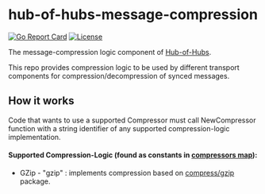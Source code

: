 [comment]: # ( Copyright Contributors to the Open Cluster Management project )

# hub-of-hubs-message-compression

[![Go Report Card](https://goreportcard.com/badge/github.com/open-cluster-management/hub-of-hubs-message-compression)](https://goreportcard.com/report/github.com/open-cluster-management/hub-of-hubs-message-compression)
[![License](https://img.shields.io/github/license/open-cluster-management/hub-of-hubs-message-compression)](/LICENSE)

The message-compression logic component of [Hub-of-Hubs](https://github.com/open-cluster-management/hub-of-hubs).

This repo provides compression logic to be used by different transport components for compression/decompression of synced messages.

## How it works

Code that wants to use a supported Compressor must call NewCompressor function with a string identifier of any supported compression-logic implementation.

#### Supported Compression-Logic (found as constants in [compressors map](https://github.com/open-cluster-management/hub-of-hubs-message-compression/blob/0f0f4eac9e938df8ceb4c9bce5b379f6ef6eaa23/compressors_map.go)):

- GZip - "gzip" : implements compression based on [compress/gzip](https://pkg.go.dev/compress/gzip) package.